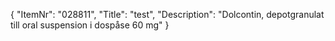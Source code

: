 {
  "ItemNr": "028811",
  "Title": "test",
  "Description": "Dolcontin, depotgranulat till oral suspension i dospåse 60 mg"
}